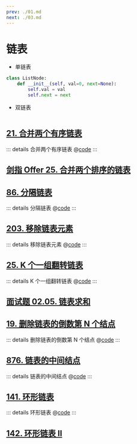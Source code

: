 ```yaml
---
prev: ./01.md
next: ./03.md
---
```


# 链表

- 单链表

```py
class ListNode:
    def __init__(self, val=0, next=None):
        self.val = val
        self.next = next
```

- 双链表

```py

```

## [21. 合并两个有序链表](https://leetcode.cn/problems/merge-two-sorted-lists/)

::: details 合并两个有序链表
@[code](./list/mergeTwoLists.py)
:::

## [剑指 Offer 25. 合并两个排序的链表](https://leetcode.cn/problems/he-bing-liang-ge-pai-xu-de-lian-biao-lcof/)

## [86. 分隔链表](https://leetcode.cn/problems/partition-list/)

::: details 分隔链表
@[code](./list/partition.py)
:::

## [203. 移除链表元素](https://leetcode.cn/problems/remove-linked-list-elements/)

::: details 移除链表元素
@[code](./list/removeElements.py)
:::

## [25. K 个一组翻转链表](https://leetcode.cn/problems/reverse-nodes-in-k-group/)

::: details K 个一组翻转链表
@[code](./list/reverseKGroup.py)
:::

## [面试题 02.05. 链表求和](https://leetcode.cn/problems/sum-lists-lcci/)

## [19. 删除链表的倒数第 N 个结点](https://leetcode.cn/problems/remove-nth-node-from-end-of-list/)

::: details 删除链表的倒数第 N 个结点
@[code](./list/removeNthFromEnd.py)
:::

## [876. 链表的中间结点](https://leetcode.cn/problems/middle-of-the-linked-list/)

::: details 链表的中间结点
@[code](./list/middleNode.py)
:::

## [141. 环形链表](https://leetcode.cn/problems/linked-list-cycle/)

::: details 环形链表
@[code](./list/hasCycle.py)
:::

## [142. 环形链表 II](https://leetcode.cn/problems/linked-list-cycle-ii/)
